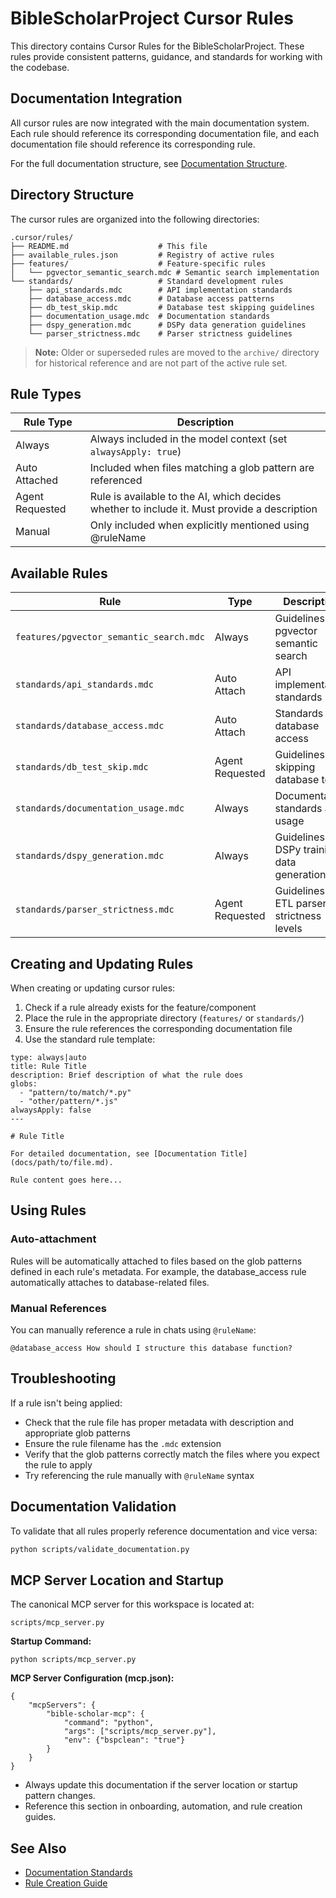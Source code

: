# BibleScholarProject Cursor Rules

This directory contains Cursor Rules for the BibleScholarProject. These rules provide consistent patterns, guidance, and standards for working with the codebase.

## Documentation Integration

All cursor rules are now integrated with the main documentation system. Each rule should reference its corresponding documentation file, and each documentation file should reference its corresponding rule.

For the full documentation structure, see [Documentation Structure](../../docs/README.md).

## Directory Structure

The cursor rules are organized into the following directories:

```
.cursor/rules/
├── README.md                    # This file
├── available_rules.json         # Registry of active rules
├── features/                    # Feature-specific rules
│   └── pgvector_semantic_search.mdc # Semantic search implementation
└── standards/                   # Standard development rules
    ├── api_standards.mdc        # API implementation standards
    ├── database_access.mdc      # Database access patterns 
    ├── db_test_skip.mdc         # Database test skipping guidelines
    ├── documentation_usage.mdc  # Documentation standards
    ├── dspy_generation.mdc      # DSPy data generation guidelines
    └── parser_strictness.mdc    # Parser strictness guidelines
```

> **Note:** Older or superseded rules are moved to the `archive/` directory for historical reference and are not part of the active rule set.

## Rule Types

| Rule Type       | Description                                                                                  |
| --------------- | -------------------------------------------------------------------------------------------- |
| Always          | Always included in the model context (set `alwaysApply: true`)                                |
| Auto Attached   | Included when files matching a glob pattern are referenced                                   |
| Agent Requested | Rule is available to the AI, which decides whether to include it. Must provide a description |
| Manual          | Only included when explicitly mentioned using @ruleName                                      |

## Available Rules

| Rule | Type | Description | Auto-attaches to |
|------|------|-------------|------------------|
| `features/pgvector_semantic_search.mdc` | Always | Guidelines for pgvector semantic search | `src/utils/generate_verse_embeddings.py`, etc. |
| `standards/api_standards.mdc` | Auto Attach | API implementation standards | `src/api/**/*.py`, etc. |
| `standards/database_access.mdc` | Auto Attach | Standards for database access | `src/database/**/*.py`, etc. |
| `standards/db_test_skip.mdc` | Agent Requested | Guidelines for skipping database tests | `tests/**/*.py`, etc. |
| `standards/documentation_usage.mdc` | Always | Documentation standards and usage | `**/*.py` |
| `standards/dspy_generation.mdc` | Always | Guidelines for DSPy training data generation | `tests/**/dspy*.py`, etc. |
| `standards/parser_strictness.mdc` | Agent Requested | Guidelines for ETL parser strictness levels | `**/etl/**/*parser*.py`, etc. |

## Creating and Updating Rules

When creating or updating cursor rules:

1. Check if a rule already exists for the feature/component
2. Place the rule in the appropriate directory (`features/` or `standards/`)
3. Ensure the rule references the corresponding documentation file
4. Use the standard rule template:

```
type: always|auto
title: Rule Title
description: Brief description of what the rule does
globs: 
  - "pattern/to/match/*.py"
  - "other/pattern/*.js"
alwaysApply: false
---

# Rule Title

For detailed documentation, see [Documentation Title](docs/path/to/file.md).

Rule content goes here...
```

## Using Rules

### Auto-attachment

Rules will be automatically attached to files based on the glob patterns defined in each rule's metadata. For example, the database_access rule automatically attaches to database-related files.

### Manual References

You can manually reference a rule in chats using `@ruleName`:

```
@database_access How should I structure this database function?
```

## Troubleshooting

If a rule isn't being applied:
- Check that the rule file has proper metadata with description and appropriate glob patterns
- Ensure the rule filename has the `.mdc` extension
- Verify that the glob patterns correctly match the files where you expect the rule to apply
- Try referencing the rule manually with `@ruleName` syntax

## Documentation Validation

To validate that all rules properly reference documentation and vice versa:

```bash
python scripts/validate_documentation.py
```

## MCP Server Location and Startup

The canonical MCP server for this workspace is located at:

```
scripts/mcp_server.py
```

**Startup Command:**

```
python scripts/mcp_server.py
```

**MCP Server Configuration (mcp.json):**

```
{
    "mcpServers": {
        "bible-scholar-mcp": {
            "command": "python",
            "args": ["scripts/mcp_server.py"],
            "env": {"bspclean": "true"}
        }
    }
}
```

- Always update this documentation if the server location or startup pattern changes.
- Reference this section in onboarding, automation, and rule creation guides.

## See Also

- [Documentation Standards](../../docs/CONTRIBUTING.md)
- [Rule Creation Guide](.cursor/rules/rule_creation_guide.mdc) 